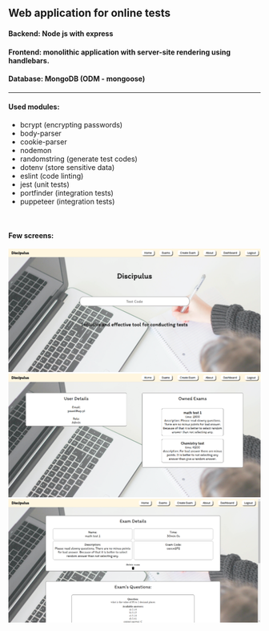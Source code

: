 <!-- Heading -->
## Web application for online tests

#### Backend: Node js with express

#### Frontend: monolithic application with server-site rendering using handlebars.

#### Database: MongoDB (ODM - mongoose)

<hr>

#### Used modules:
<!-- UL-->
* bcrypt (encrypting passwords)
* body-parser
* cookie-parser
* nodemon 
* randomstring (generate test codes)
* dotenv (store sensitive data)
* eslint (code linting)
* jest (unit tests)
* portfinder (integration tests)
* puppeteer (integration tests)

<br />

#### Few screens:
![sending-msg-img](public/img/readme-home-screen.PNG)
![sending-msg-img](public/img/readme-dashboard.PNG)
![sending-msg-img](public/img/readme-details.PNG)